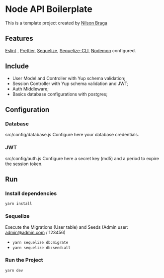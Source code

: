 # Node API Boilerplate

This is a template project created by [Nilson Braga](http://nilsonbraga.com/)

## Features

[Eslint](https://www.npmjs.com/package/eslint) , [Prettier](https://www.npmjs.com/package/prettier), [Sequelize](https://www.npmjs.com/package/sequelize), [Sequelize-CLI](https://www.npmjs.com/package/sequelize-cli), [Nodemon](https://www.npmjs.com/package/nodemon) configured.

## Include

- User Model and Controller with Yup schema validation;
- Session Controller with Yup schema validation and JWT;
- Auth Middleware;
- Basics database configurations with postgres;

## Configuration

### Database

src/config/database.js
Configure here your database credentials.

### JWT

src/config/auth.js
Configure here a secret key (md5) and a period to expire the session token.

## Run

### Install dependencies

`yarn install`

### Sequelize

Execute the Migrations (User table) and Seeds (Admin user: admin@admin.com / 123456)

- `yarn sequelize db:migrate`
- `yarn sequelize db:seed:all`

### Run the Project

`yarn dev`
